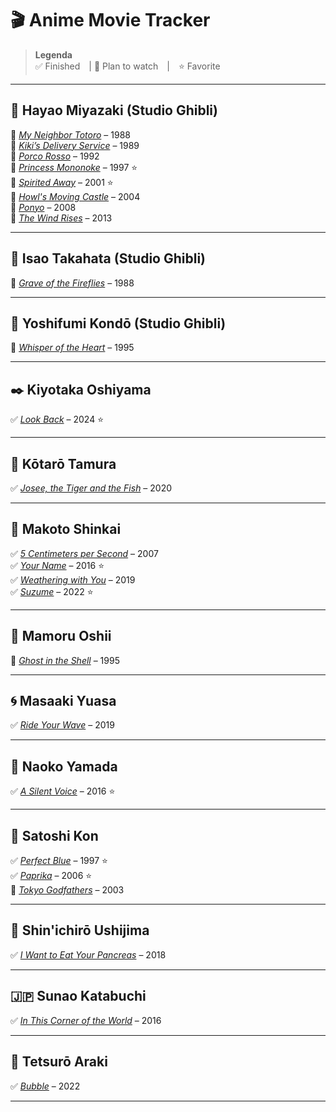 # 🎬 Anime Movie Tracker

> **Legenda**  
> ✅ Finished | 📌 Plan to watch | ⭐ Favorite  

---

## 🌿 Hayao Miyazaki (Studio Ghibli)
📌 [*My Neighbor Totoro*](https://animepahe.ru/play/bb0df009-af74-605d-f3f0-4787a4b202cf/9d0c47405008d9fac78b1a59ab89e49f84703529cac78eafdb1eec56c93695a6) – 1988  
📌 [*Kiki’s Delivery Service*](https://animepahe.ru/play/efb05b39-b2c2-2acf-84c0-b9927292085b/ea3c38ca0272c42d6ed0f2853531d8768f434878cdecae3b52745b8b451dd9f7) – 1989  
📌 [*Porco Rosso*](https://animepahe.ru/play/37a1da97-ebb0-113d-adee-d8979c648e6a/6acaf03f0ce21c0afc6d5491f3b5a673da84ce90a1f7b3d5eaf72f5d59520cba) – 1992  
📌 [*Princess Mononoke*](https://animepahe.ru/play/9aef1d8b-764b-9aaa-9a64-05f162963727/1adf86f404de209f1aba3dae14e935658546210c7cf77275ac9040ff3519364a) – 1997 ⭐  
📌 [*Spirited Away*](https://animepahe.ru/play/294d4393-45d6-54a3-566f-f407a71ea8df/4e26290fc90f55cd0ebac1c72f05af03398133a09a3b9e072b203058c60d9509) – 2001 ⭐  
📌 [*Howl's Moving Castle*](https://www.animesaturn.cx/watch?file=GE-NpM5JDj7xi) – 2004  
📌 [*Ponyo*](https://animepahe.ru/play/730a0b29-94fc-29d3-4b6c-4c9c4522d1ac/fafa082485675b2d5a2a483eb5775cc83a852fc8f46d0ab1672d5caf1bed10ca) – 2008  
📌 [*The Wind Rises*](https://animepahe.ru/play/279f1e25-5abc-4b9b-d9f5-8e3059029c11/01bcbd86d631a6b5361950c58974d5dd7a092b484339ca84bc006c5e04e2a2bb) – 2013  

---

## 🎥 Isao Takahata (Studio Ghibli)
📌 [*Grave of the Fireflies*](https://animepahe.ru/play/4660b1b4-4ec7-1346-ec3f-b77f6fa36e80/79282ce9a1e7594f4e263fa10e1df2ed016983aa437eab59f02d766ed811b7f5) – 1988  

---


## 🎻 Yoshifumi Kondō (Studio Ghibli)  
📌 [*Whisper of the Heart*](https://archive.org/details/nonton-whisper-of-the-heart-1995) – 1995  

---

## ✒️ Kiyotaka Oshiyama  
✅ [*Look Back*](https://www.animesaturn.cx/watch?file=DEjp0cmcTDVEj) – 2024 ⭐  

---

## 💐 Kōtarō Tamura  
✅ [*Josee, the Tiger and the Fish*](https://www.animesaturn.cx/watch?file=N-UfhBN_u-g5c) – 2020  

---

## 🌌 Makoto Shinkai  
✅ [*5 Centimeters per Second*](https://www.animesaturn.cx/watch?file=68EwGD2ZeVkM4) – 2007  
✅ [*Your Name*](https://www.animesaturn.cx/watch?file=7jitl1c4P7b) – 2016 ⭐  
✅ [*Weathering with You*](https://www.animesaturn.cx/watch?file=OsDOsCFi2VR71) – 2019  
✅ [*Suzume*](https://www.animesaturn.cx/watch?file=cizrQmr211H4) – 2022 ⭐  

---

## 🧠 Mamoru Oshii  
📌 [*Ghost in the Shell*](https://www.animesaturn.cx/watch?file=ravQclGzx_iLP) – 1995  

---

## 🌀 Masaaki Yuasa  
✅ [*Ride Your Wave*](https://www.animesaturn.cx/watch?file=wQTpTF378Ttoe) – 2019  

---

## 🌸 Naoko Yamada  
✅ [*A Silent Voice*](https://www.animesaturn.cx/watch?file=5BiByEOE1uxZH) – 2016 ⭐  

---

## 🧠 Satoshi Kon  
✅ [*Perfect Blue*](https://www.animesaturn.cx/watch?file=B9fiIC9PoVf-) – 1997 ⭐  
✅ [*Paprika*](https://www.bilibili.tv/en/video/2006988724) – 2006 ⭐  
📌 [*Tokyo Godfathers*](https://www.bilibili.tv/en/video/4790704041361920?bstar_from=bstar-web.ugc-video-detail.related-recommend.all) – 2003  

---

## 💖 Shin'ichirō Ushijima  
✅ [*I Want to Eat Your Pancreas*](https://www.animesaturn.cx/watch?file=F7Z-1nL69quUA) – 2018  

---

## 🇯🇵 Sunao Katabuchi  
✅ [*In This Corner of the World*](https://www.animesaturn.cx/watch?file=Whemy2Cr46xl7) – 2016  

---

## 🌊 Tetsurō Araki  
✅ [*Bubble*](https://www.animesaturn.cx/watch?file=9_4Wo3V5D3NbR) – 2022  

---


